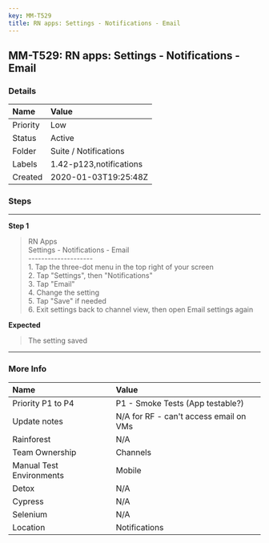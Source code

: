 ```yaml
---
key: MM-T529
title: RN apps: Settings - Notifications - Email
---
```


## MM-T529: RN apps: Settings - Notifications - Email

### Details

| Name     | Value                   |
| :------- | :---------------------- |
| Priority | Low                     |
| Status   | Active                  |
| Folder   | Suite / Notifications   |
| Labels   | 1.42-p123,notifications |
| Created  | 2020-01-03T19:25:48Z    |

### Steps

<hr/>

**Step 1**

> <article>RN Apps<br />Settings - Notifications - Email<br />--------------------<br />1. Tap the three-dot menu in the top right of your screen<br />2. Tap &quot;Settings&quot;, then &quot;Notifications&quot;<br />3. Tap &quot;Email&quot;<br />4. Change the setting<br />5. Tap &quot;Save&quot; if needed<br />6. Exit settings back to channel view, then open Email settings again</article>

**Expected**

> <article>The setting saved</article>

<hr/>

### More Info

| Name                     | Value                                  |
| :----------------------- | :------------------------------------- |
| Priority P1 to P4        | P1 - Smoke Tests (App testable?)       |
| Update notes             | N/A for RF - can't access email on VMs |
| Rainforest               | N/A                                    |
| Team Ownership           | Channels                               |
| Manual Test Environments | Mobile                                 |
| Detox                    | N/A                                    |
| Cypress                  | N/A                                    |
| Selenium                 | N/A                                    |
| Location                 | Notifications                          |

